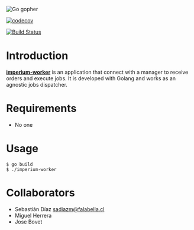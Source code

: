 ![Go gopher](https://cdn-images-1.medium.com/max/607/0*fyyS1OHEaQ2il8Tg.png)

[![codecov](https://codecov.io/gh/segurosfalabella/imperium-worker/branch/master/graph/badge.svg)](https://codecov.io/gh/segurosfalabella/imperium-worker)

[![Build Status](https://travis-ci.org/segurosfalabella/imperium-worker.svg?branch=master)](https://travis-ci.org/segurosfalabella/imperium-worker)

# Introduction

**[imperium-worker](https://github.com/segurosfalabella/imperio-worker)** is an application that connect with a manager to receive orders and execute jobs. It is developed with Golang and works as an agnostic jobs dispatcher.

# Requirements
 * No one

# Usage
```console
$ go build
$ ./imperium-worker
```

# Collaborators

* Sebastián Díaz <sadiazm@falabella.cl>
* Miguel Herrera
* Jose Bovet
